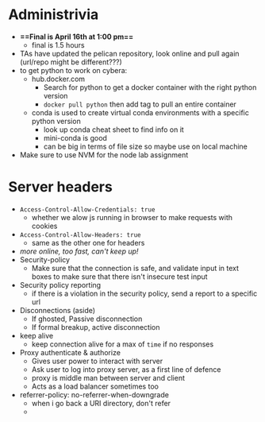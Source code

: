 # Administrivia
- **==Final is April 16th at 1:00 pm==**
	- final is 1.5 hours
- TAs have updated the pelican repository, look online and pull again (url/repo might be different???)
- to get python to work on cybera:
	- hub.docker.com
		- Search for python to get a docker container with the right python version
		- `docker pull python` then add tag to pull an entire container
	- conda is used to create virtual conda environments with a specific python version
		- look up conda cheat sheet to find info on it
		- mini-conda is good
		- can be big in terms of file size so maybe use on local machine
- Make sure to use NVM for the node lab assignment
# Server headers
- `Access-Control-Allow-Credentials: true`
	- whether we alow js running in browser to make requests with cookies
- `Access-Control-Allow-Headers: true`
	- same as the other one for headers
- *more online, too fast, can't keep up!*
- Security-policy
	- Make sure that the connection is safe, and validate input in text boxes to make sure that there isn't insecure test input
- Security policy reporting
	- if there is a violation in the security policy, send a report to a specific url
- Disconnections (aside)
	- If ghosted, Passive disconnection
	- If formal breakup, active disconnection
- keep alive
	- keep connection alive for a max of `time` if no responses
- Proxy authenticate & authorize
	- Gives user power to interact with server
	- Ask user to log into proxy server, as a first line of defence
	- proxy is middle man between server and client
	- Acts as a load balancer sometimes too
- referrer-policy:  no-referrer-when-downgrade
	- when i go back a URI directory, don't refer
	- 